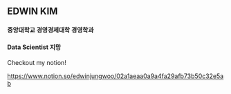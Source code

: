 ## EDWIN KIM
#### 중앙대학교 경영경제대학 경영학과
#### Data Scientist 지망


Checkout my notion!

https://www.notion.so/edwinjungwoo/02a1aeaa0a9a4fa29afb73b50c32e5ab
